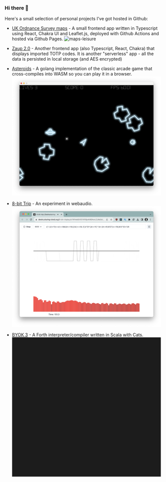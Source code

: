 ### Hi there 👋

Here's a small selection of personal projects I've got hosted in Github:

* [UK Ordnance Survey maps](https://github.com/rm-hull/maps) - A small frontend app written in Typescript
  using React, Chakra UI and Leaflet.js, deployed with Github Actions and hosted via Github Pages. 
  ![maps-leisure](https://github.com/rm-hull/maps/blob/main/doc/screenshots/maps_leisure.png?raw=true)

* [Zaup 2.0](https://github.com/rm-hull/zaup2) - Another frontend app (also Typescript, React, Chakra) that
  displays imported TOTP codes. It is another "serverless" app - all the data is persisted in local storage
  (and AES encrypted)

* [Asteroids](https://github.com/rm-hull/asteroids) - A golang implementation of the classic arcade game that
  cross-compiles into WASM so you can play it in a browser.
  ![screenshot](https://github.com/rm-hull/asteroids/blob/main/screenshot.png?raw=true)


* [8-bit Trip](https://github.com/rm-hull/8-bit-trip) - An experiment in webaudio.
  ![web-app](https://github.com/rm-hull/8-bit-trip/blob/main/doc/screenshot/web_app.png?raw=true)

* [BYOK 3](https://github.com/rm-hull/byok3) - A Forth interpreter/compiler written in Scala with Cats.
  ![screencast](https://raw.githubusercontent.com/rm-hull/byok3/master/screencast.svg)

<!--
**rm-hull/rm-hull** is a ✨ _special_ ✨ repository because its `README.md` (this file) appears on your GitHub profile.

Here are some ideas to get you started:

- 🔭 I’m currently working on ...
- 🌱 I’m currently learning ...
- 👯 I’m looking to collaborate on ...
- 🤔 I’m looking for help with ...
- 💬 Ask me about ...
- 📫 How to reach me: ...
- 😄 Pronouns: ...
- ⚡ Fun fact: ...
-->

